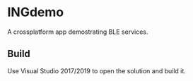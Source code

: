# INGdemo

A crossplatform app demostrating BLE services.

## Build

Use Visual Studio 2017/2019 to open the solution and build it.
